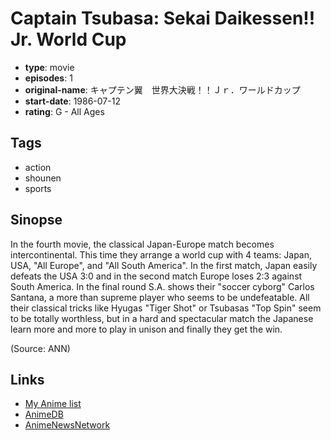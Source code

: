# Captain Tsubasa: Sekai Daikessen!! Jr. World Cup

-   **type**: movie
-   **episodes**: 1
-   **original-name**: キャプテン翼　世界大決戦！！Ｊｒ．ワールドカップ
-   **start-date**: 1986-07-12
-   **rating**: G - All Ages

## Tags

-   action
-   shounen
-   sports

## Sinopse

In the fourth movie, the classical Japan-Europe match becomes intercontinental. This time they arrange a world cup with 4 teams: Japan, USA, "All Europe", and "All South America". In the first match, Japan easily defeats the USA 3:0 and in the second match Europe loses 2:3 against South America. In the final round S.A. shows their "soccer cyborg" Carlos Santana, a more than supreme player who seems to be undefeatable. All their classical tricks like Hyugas "Tiger Shot" or Tsubasas "Top Spin" seem to be totally worthless, but in a hard and spectacular match the Japanese learn more and more to play in unison and finally they get the win.

(Source: ANN)

## Links

-   [My Anime list](https://myanimelist.net/anime/2121/Captain_Tsubasa__Sekai_Daikessen_Jr_World_Cup)
-   [AnimeDB](http://anidb.info/perl-bin/animedb.pl?show=anime&aid=3561)
-   [AnimeNewsNetwork](http://www.animenewsnetwork.com/encyclopedia/anime.php?id=6343)

